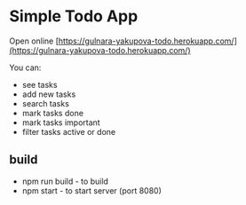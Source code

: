 # Simple Todo App

Open online [https://gulnara-yakupova-todo.herokuapp.com/](https://gulnara-yakupova-todo.herokuapp.com/)

You can:
  - see tasks
  - add new tasks
  - search tasks
  - mark tasks done
  - mark tasks important 
  - filter tasks active or done

## build
  - npm run build - to build
  - npm start - to start server (port 8080)
